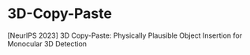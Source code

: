 # 3D-Copy-Paste
[NeurIPS 2023] 3D Copy-Paste: Physically Plausible Object Insertion for Monocular 3D Detection
